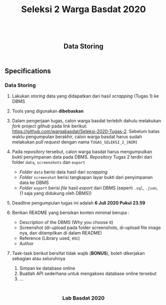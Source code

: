 <h1 align="center">
  <br>
  Seleksi 2 Warga Basdat 2020
  <br>
  <br>
</h1>

<h2 align="center">
  <br>
  Data Storing
  <br>
  <br>
</h2>


## Specifications

### Data Storing

1. Lakukan _storing_ data yang didapatkan dari hasil _scrapping_ (Tugas 1) ke DBMS 

2. Tools yang digunakan __dibebaskan__

3. Dalam pengerjaan tugas, calon warga basdat terlebih dahulu melakukan _fork_ project github pada link berikut: https://github.com/wargabasdat/Seleksi-2020-Tugas-2. Sebelum batas waktu pengumpulan berakhir, calon warga basdat harus sudah melakukan _pull request_ dengan nama ```TUGAS_SELEKSI_2_[NIM]```

4. Pada _repository_ tersebut, calon warga basdat harus mengumpulkan bukti penyimpanan data pada DBMS. _Repository_ Tugas 2 terdiri dari folder `data`, `screenshots` dan `export`
    - _Folder_ `data` berisi data hasil dari _scrapping_
    - _Folder_ `screenshot` berisi tangkapan layar bukti dari penyimpanan data ke DBMS
    - _Folder_ `export` berisi _file_ hasil _export_ dari DBMS (seperti `.sql`, `.json`, (1 saja yang didukung oleh DBMS))

5. Deadline pengumpulan tugas ini adalah __6 Juli 2020 Pukul 23.59__

6. Berikan README yang berisikan konten minimal berupa :
    - Description of the DBMS (Why you choose it)
    - Screenshot (di-upload pada folder screenshots, di-upload file image nya, dan ditampilkan di dalam README)
    - Reference (Library used, etc)
    - Author

7. Task-task berikut bersifat tidak wajib (__BONUS__), boleh dikerjakan sebagian atau seluruhnya
    1. Simpan ke database online
    2. Buatlah API sederhana untuk mengakses database online tersebut
    3. ...


<h3 align="center">
  <br>
  Lab Basdat 2020
  <br>
  <br>
</h3>
